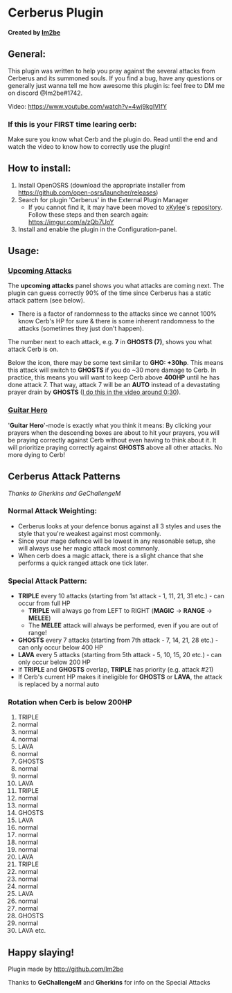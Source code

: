 # Cerberus Plugin
#### Created by [Im2be](https://github.com/Im2be)

## General:



This plugin was written to help you pray against the several attacks from Cerberus and its summoned souls. 
If you find a bug, have any questions or generally just wanna tell me how awesome this plugin is: feel free to DM me on discord @Im2be#1742.

Video: https://www.youtube.com/watch?v=4wj9kgIVIfY

### If this is your FIRST time learing cerb:

Make sure you know what Cerb and the plugin do. Read until the end and watch the video to know how to correctly use the plugin!

## How to install:

1. Install OpenOSRS (download the appropriate installer from https://github.com/open-osrs/launcher/releases)
2. Search for plugin 'Cerberus' in the External Plugin Manager
   - If you cannot find it, it may have been moved to [xKylee](https://github.com/xKylee)'s [repository](https://github.com/xKylee/plugins-release).
    Follow these steps and then search again: https://imgur.com/a/zQb7UoY
3. Install and enable the plugin in the Configuration-panel.

## Usage:

### [Upcoming Attacks](https://imgur.com/a/PlC2lbu)
The **upcoming attacks** panel shows you what attacks are coming next. 
The plugin can guess correctly 90% of the time since Cerberus has a static attack pattern (see below).
- There is a factor of randomness to the attacks since we cannot 100% know Cerb's HP for sure & there is some inherent randomness to the attacks (sometimes they just don't happen).


The number next to each attack, e.g. **7** in **GHOSTS (7)**, shows you what attack Cerb is on.


Below the icon, there may be some text similar to **GHO: +30hp**. This means this attack will switch to **GHOSTS** if you do ~30 more damage to Cerb.
In practice, this means you will want to keep Cerb above **400HP** until he has done attack 7. That way, attack 7 will be an **AUTO** instead of a devastating prayer drain by **GHOSTS** ([I do this in the video around 0:30](https://www.youtube.com/watch?v=4wj9kgIVIfY&t=27)).


### [Guitar Hero](https://imgur.com/a/9AkrobA)
'**Guitar Hero**'-mode is exactly what you think it means: By clicking your prayers when the descending boxes are about to hit your prayers, you will be praying correctly against Cerb without even having to think about it. It will prioritize praying correctly against **GHOSTS** above all other attacks. No more dying to Cerb!

## Cerberus Attack Patterns 
*Thanks to Gherkins and GeChallengeM*



### Normal Attack Weighting:
- Cerberus looks at your defence bonus against all 3 styles and uses the style that you're weakest against most commonly. 
- Since your mage defence will be lowest in any reasonable setup, she will always use her magic attack most commonly.
- When cerb does a magic attack, there is a slight chance that she performs a quick ranged attack one tick later.

### Special Attack Pattern:
- **TRIPLE** every 10 attacks (starting from 1st attack - 1, 11, 21, 31 etc.) - can occur from full HP
  - **TRIPLE** will always go from LEFT to RIGHT (**MAGIC** -> **RANGE** -> **MELEE**)
  - The **MELEE** attack will always be performed, even if you are out of range!
- **GHOSTS** every 7 attacks (starting from 7th attack - 7, 14, 21, 28 etc.) - can only occur below 400 HP
- **LAVA** every 5 attacks (starting from 5th attack - 5, 10, 15, 20 etc.) - can only occur below 200 HP
- If **TRIPLE** and **GHOSTS** overlap, **TRIPLE** has priority (e.g. attack #21)
- If Cerb's current HP makes it ineligible for **GHOSTS** or **LAVA**, the attack is replaced by a normal auto

### Rotation when Cerb is below 200HP

1) TRIPLE
2) normal
3) normal
4) normal
5) LAVA
6) normal
7) GHOSTS
8) normal
9) normal
10) LAVA
11) TRIPLE
12) normal
13) normal
14) GHOSTS
15) LAVA
16) normal
17) normal
18) normal
19) normal
20) LAVA
21) TRIPLE
22) normal
23) normal
24) normal
25) LAVA
26) normal
27) normal
28) GHOSTS
29) normal
30) LAVA
etc.

## Happy slaying!

Plugin made by http://github.com/Im2be

Thanks to **GeChallengeM** and **Gherkins** for info on the Special Attacks
